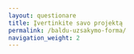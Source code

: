 ```yaml
---
layout: questionare
title: Įvertinkite savo projektą
permalink: /baldu-uzsakymo-forma/
navigation_weight: 2
---
```


